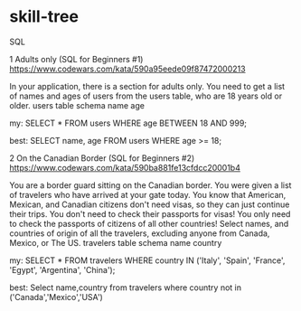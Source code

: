 # skill-tree

SQL 

1 
Adults only (SQL for Beginners #1)
https://www.codewars.com/kata/590a95eede09f87472000213

In your application, there is a section for adults only. You need to get a list of names and ages of users from the users table, who are 18 years old or older.
users table schema
name
age

my:
SELECT * FROM users
  WHERE age BETWEEN 18 AND 999;

best:
SELECT name, age FROM users WHERE age >= 18;

2
On the Canadian Border (SQL for Beginners #2)
https://www.codewars.com/kata/590ba881fe13cfdcc20001b4

You are a border guard sitting on the Canadian border. You were given a list of travelers who have arrived at your gate today. You know that American, Mexican, and Canadian citizens don't need visas, so they can just continue their trips. You don't need to check their passports for visas! You only need to check the passports of citizens of all other countries!
Select names, and countries of origin of all the travelers, excluding anyone from Canada, Mexico, or The US.
travelers table schema
name
country

my:
SELECT * FROM travelers
  WHERE country IN ('Italy', 'Spain', 'France', 'Egypt', 'Argentina', 'China');

best:
Select name,country from travelers where country not in ('Canada','Mexico','USA')


